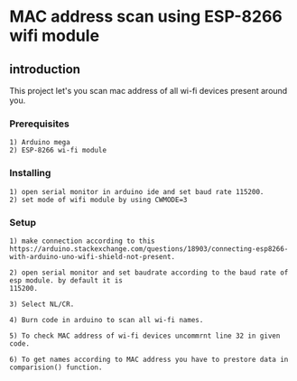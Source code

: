 # MAC address scan using ESP-8266 wifi module

## introduction

This project let's you scan mac address of all wi-fi devices present around you.

### Prerequisites

```
1) Arduino mega
2) ESP-8266 wi-fi module
```
### Installing

```
1) open serial monitor in arduino ide and set baud rate 115200.
2) set mode of wifi module by using CWMODE=3
```


### Setup

```
1) make connection according to this https://arduino.stackexchange.com/questions/18903/connecting-esp8266-with-arduino-uno-wifi-shield-not-present.

2) open serial monitor and set baudrate according to the baud rate of esp module. by default it is
115200. 

3) Select NL/CR.

4) Burn code in arduino to scan all wi-fi names.

5) To check MAC address of wi-fi devices uncommrnt line 32 in given code.

6) To get names according to MAC address you have to prestore data in comparision() function.

```



